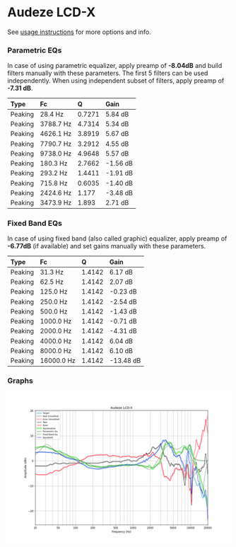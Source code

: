 # Audeze LCD-X
See [usage instructions](https://github.com/jaakkopasanen/AutoEq#usage) for more options and info.

### Parametric EQs
In case of using parametric equalizer, apply preamp of **-8.04dB** and build filters manually
with these parameters. The first 5 filters can be used independently.
When using independent subset of filters, apply preamp of **-7.31 dB**.

| Type    | Fc        |      Q | Gain     |
|:--------|:----------|:-------|:---------|
| Peaking | 28.4 Hz   | 0.7271 | 5.84 dB  |
| Peaking | 3788.7 Hz | 4.7314 | 5.34 dB  |
| Peaking | 4626.1 Hz | 3.8919 | 5.67 dB  |
| Peaking | 7790.7 Hz | 3.2912 | 4.55 dB  |
| Peaking | 9738.0 Hz | 4.9648 | 5.57 dB  |
| Peaking | 180.3 Hz  | 2.7662 | -1.56 dB |
| Peaking | 293.2 Hz  | 1.4411 | -1.91 dB |
| Peaking | 715.8 Hz  | 0.6035 | -1.40 dB |
| Peaking | 2424.6 Hz | 1.177  | -3.48 dB |
| Peaking | 3473.9 Hz | 1.893  | 2.71 dB  |

### Fixed Band EQs
In case of using fixed band (also called graphic) equalizer, apply preamp of **-6.77dB**
(if available) and set gains manually with these parameters.

| Type    | Fc         |      Q | Gain      |
|:--------|:-----------|:-------|:----------|
| Peaking | 31.3 Hz    | 1.4142 | 6.17 dB   |
| Peaking | 62.5 Hz    | 1.4142 | 2.07 dB   |
| Peaking | 125.0 Hz   | 1.4142 | -0.23 dB  |
| Peaking | 250.0 Hz   | 1.4142 | -2.54 dB  |
| Peaking | 500.0 Hz   | 1.4142 | -1.43 dB  |
| Peaking | 1000.0 Hz  | 1.4142 | -0.71 dB  |
| Peaking | 2000.0 Hz  | 1.4142 | -4.31 dB  |
| Peaking | 4000.0 Hz  | 1.4142 | 6.04 dB   |
| Peaking | 8000.0 Hz  | 1.4142 | 6.10 dB   |
| Peaking | 16000.0 Hz | 1.4142 | -13.48 dB |

### Graphs
![](./Audeze%20LCD-X.png)